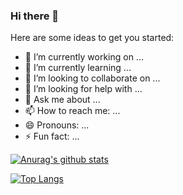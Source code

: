 ### Hi there 👋


Here are some ideas to get you started:

- 🔭 I’m currently working on ...
- 🌱 I’m currently learning ...
- 👯 I’m looking to collaborate on ...
- 🤔 I’m looking for help with ...
- 💬 Ask me about ...
- 📫 How to reach me: ...
- 😄 Pronouns: ...
- ⚡ Fun fact: ...


[![Anurag's github stats](https://github-readme-stats.vercel.app/api?username=KryeKuzhinieri)](https://github.com/anuraghazra/github-readme-stats) 

[![Top Langs](https://github-readme-stats.vercel.app/api/top-langs/?username=KryeKuzhinieri&layout=compact)](https://github.com/anuraghazra/github-readme-stats)


